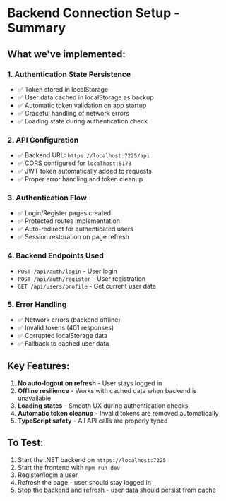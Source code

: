 # Backend Connection Setup - Summary

## What we've implemented:

### 1. Authentication State Persistence
- ✅ Token stored in localStorage
- ✅ User data cached in localStorage as backup
- ✅ Automatic token validation on app startup
- ✅ Graceful handling of network errors
- ✅ Loading state during authentication check

### 2. API Configuration
- ✅ Backend URL: `https://localhost:7225/api`
- ✅ CORS configured for `localhost:5173`
- ✅ JWT token automatically added to requests
- ✅ Proper error handling and token cleanup

### 3. Authentication Flow
- ✅ Login/Register pages created
- ✅ Protected routes implementation
- ✅ Auto-redirect for authenticated users
- ✅ Session restoration on page refresh

### 4. Backend Endpoints Used
- `POST /api/auth/login` - User login
- `POST /api/auth/register` - User registration  
- `GET /api/users/profile` - Get current user data

### 5. Error Handling
- ✅ Network errors (backend offline)
- ✅ Invalid tokens (401 responses)
- ✅ Corrupted localStorage data
- ✅ Fallback to cached user data

## Key Features:
1. **No auto-logout on refresh** - User stays logged in
2. **Offline resilience** - Works with cached data when backend is unavailable
3. **Loading states** - Smooth UX during authentication checks
4. **Automatic token cleanup** - Invalid tokens are removed automatically
5. **TypeScript safety** - All API calls are properly typed

## To Test:
1. Start the .NET backend on `https://localhost:7225`
2. Start the frontend with `npm run dev`
3. Register/login a user
4. Refresh the page - user should stay logged in
5. Stop the backend and refresh - user data should persist from cache
